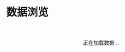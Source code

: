 # 数据浏览

<div id="loading" style="text-align: center; padding: 20px;">
  <p>正在加载数据...</p>
</div>

<div id="error" style="display: none; text-align: center; padding: 20px; color: red;">
  <p>加载数据失败，请稍后重试。</p>
</div>

<div id="data-container" style="display: none;">
  
  <!-- 统计信息 -->
  <div id="stats" style="margin-bottom: 30px;">
    <div style="display: flex; gap: 20px; flex-wrap: wrap;">
      <div style="background: #f8f9fa; padding: 15px; border-radius: 8px; flex: 1; min-width: 200px;">
        <h3 style="margin: 0 0 5px 0; color: #495057;">提供商数量</h3>
        <p style="margin: 0; font-size: 24px; font-weight: bold; color: #007bff;" id="provider-count">-</p>
      </div>
      <div style="background: #f8f9fa; padding: 15px; border-radius: 8px; flex: 1; min-width: 200px;">
        <h3 style="margin: 0 0 5px 0; color: #495057;">模型数量</h3>
        <p style="margin: 0; font-size: 24px; font-weight: bold; color: #28a745;" id="model-count">-</p>
      </div>
      <div style="background: #f8f9fa; padding: 15px; border-radius: 8px; flex: 1; min-width: 200px;">
        <h3 style="margin: 0 0 5px 0; color: #495057;">最后更新</h3>
        <p style="margin: 0; font-size: 14px; color: #6c757d;" id="last-updated">-</p>
      </div>
    </div>
  </div>

  <!-- 搜索和筛选 -->
  <div style="margin-bottom: 20px; display: flex; gap: 10px; flex-wrap: wrap;">
    <input type="text" id="search-input" placeholder="搜索提供商或模型..." 
           style="flex: 1; min-width: 300px; padding: 8px 12px; border: 1px solid #ddd; border-radius: 4px;">
    <select id="provider-filter" style="padding: 8px 12px; border: 1px solid #ddd; border-radius: 4px;">
      <option value="">所有提供商</option>
    </select>
    <label style="display: flex; align-items: center; gap: 5px;">
      <input type="checkbox" id="has-pricing"> 仅显示有定价信息的模型
    </label>
  </div>

  <!-- 提供商列表 -->
  <div id="providers-list">
  </div>

</div>

<script>
let allData = {};
let filteredData = {};

// 获取正确的 API 基础路径
function getApiBasePath() {
  // 获取当前页面的路径
  const currentPath = window.location.pathname;
  // 检测是否在子路径部署（如 /llm-metadata/）
  const pathSegments = currentPath.split('/').filter(Boolean);
  
  // 如果在子路径部署，构建正确的基础路径
  if (pathSegments.length > 0 && pathSegments[0] === 'llm-metadata') {
    return '/llm-metadata/api';
  }
  
  // 本地开发或根路径部署
  return './api';
}

// 加载数据
async function loadData() {
  try {
    const apiBasePath = getApiBasePath();
    const [indexResponse, manifestResponse] = await Promise.all([
      fetch(`${apiBasePath}/index.json`),
      fetch(`${apiBasePath}/manifest.json`)
    ]);
    
    const indexData = await indexResponse.json();
    const manifestData = await manifestResponse.json();
    
    // 加载完整数据
    const allResponse = await fetch(`${apiBasePath}/all.json`);
    const allModelsData = await allResponse.json();
    
    allData = {
      index: indexData,
      manifest: manifestData,
      models: allModelsData
    };
    
    showData();
  } catch (error) {
    console.error('Failed to load data:', error);
    document.getElementById('loading').style.display = 'none';
    document.getElementById('error').style.display = 'block';
  }
}

// 显示数据
function showData() {
  document.getElementById('loading').style.display = 'none';
  document.getElementById('data-container').style.display = 'block';
  
  // 更新统计信息
  const stats = allData.manifest.stats;
  document.getElementById('provider-count').textContent = stats.providers;
  document.getElementById('model-count').textContent = stats.models;
  document.getElementById('last-updated').textContent = new Date(allData.manifest.generatedAt).toLocaleString('zh-CN');
  
  // 填充提供商筛选器
  const providerFilter = document.getElementById('provider-filter');
  allData.index.providers.forEach(provider => {
    const option = document.createElement('option');
    option.value = provider.id;
    option.textContent = `${provider.name} (${provider.modelCount})`;
    providerFilter.appendChild(option);
  });
  
  // 初始显示所有数据
  filterAndDisplayData();
  
  // 绑定事件监听器
  document.getElementById('search-input').addEventListener('input', filterAndDisplayData);
  document.getElementById('provider-filter').addEventListener('change', filterAndDisplayData);
  document.getElementById('has-pricing').addEventListener('change', filterAndDisplayData);
}

// 筛选和显示数据
function filterAndDisplayData() {
  const searchTerm = document.getElementById('search-input').value.toLowerCase();
  const selectedProvider = document.getElementById('provider-filter').value;
  const hasPricing = document.getElementById('has-pricing').checked;
  
  const providersContainer = document.getElementById('providers-list');
  providersContainer.innerHTML = '';
  
  // 筛选提供商
  const filteredProviders = allData.index.providers.filter(provider => {
    if (selectedProvider && provider.id !== selectedProvider) return false;
    if (searchTerm && !provider.name.toLowerCase().includes(searchTerm) && !provider.id.toLowerCase().includes(searchTerm)) return false;
    return true;
  });
  
  filteredProviders.forEach(provider => {
    const providerData = allData.models[provider.id];
    if (!providerData || !providerData.models) return;
    
    // 筛选模型
    const models = Object.entries(providerData.models).filter(([modelId, model]) => {
      if (searchTerm && !model.name.toLowerCase().includes(searchTerm) && !modelId.toLowerCase().includes(searchTerm)) return false;
      if (hasPricing && (!model.cost || !model.cost.input)) return false;
      return true;
    });
    
    if (models.length === 0) return;
    
    // 创建提供商卡片
    const providerCard = createProviderCard(provider, providerData, models);
    providersContainer.appendChild(providerCard);
  });
  
  if (filteredProviders.length === 0) {
    providersContainer.innerHTML = '<p style="text-align: center; color: #6c757d; padding: 40px;">没有找到匹配的数据</p>';
  }
}

// 创建提供商卡片
function createProviderCard(provider, providerData, models) {
  const card = document.createElement('div');
  card.style.cssText = 'border: 1px solid #ddd; border-radius: 8px; margin-bottom: 20px; overflow: hidden; background: white;';
  
  const header = document.createElement('div');
  header.style.cssText = 'background: #f8f9fa; padding: 15px; border-bottom: 1px solid #ddd;';
  
  const title = document.createElement('h3');
  title.style.cssText = 'margin: 0; color: #333;';
  title.innerHTML = `${provider.name} <span style="color: #6c757d; font-size: 14px; font-weight: normal;">(${models.length} 个模型)</span>`;
  
  const links = document.createElement('div');
  links.style.cssText = 'margin-top: 8px;';
  if (providerData.api) {
    links.innerHTML += `<a href="${providerData.api}" target="_blank" style="margin-right: 15px; color: #007bff; text-decoration: none;">API 文档</a>`;
  }
  if (providerData.doc) {
    links.innerHTML += `<a href="${providerData.doc}" target="_blank" style="color: #007bff; text-decoration: none;">官方文档</a>`;
  }
  
  header.appendChild(title);
  header.appendChild(links);
  
  const body = document.createElement('div');
  body.style.cssText = 'padding: 15px;';
  
  // 创建模型表格
  const table = createModelsTable(models);
  body.appendChild(table);
  
  card.appendChild(header);
  card.appendChild(body);
  
  return card;
}

// 创建模型表格
function createModelsTable(models) {
  const table = document.createElement('table');
  table.style.cssText = 'width: 100%; border-collapse: collapse; font-size: 14px;';
  
  // 表头
  const thead = document.createElement('thead');
  thead.innerHTML = `
    <tr style="background: #f8f9fa;">
      <th style="padding: 8px; text-align: left; border-bottom: 1px solid #ddd;">模型名称</th>
      <th style="padding: 8px; text-align: left; border-bottom: 1px solid #ddd;">描述</th>
      <th style="padding: 8px; text-align: center; border-bottom: 1px solid #ddd;">定价</th>
      <th style="padding: 8px; text-align: center; border-bottom: 1px solid #ddd;">能力</th>
    </tr>
  `;
  
  // 表体
  const tbody = document.createElement('tbody');
  models.forEach(([modelId, model]) => {
    const row = document.createElement('tr');
    row.style.cssText = 'border-bottom: 1px solid #f1f1f1;';
    
    // 模型名称
    const nameCell = document.createElement('td');
    nameCell.style.cssText = 'padding: 8px; font-weight: 600;';
    nameCell.textContent = model.name || modelId;
    
    // 描述
    const descCell = document.createElement('td');
    descCell.style.cssText = 'padding: 8px; max-width: 300px; word-wrap: break-word;';
    descCell.textContent = model.description || '-';
    
    // 定价
    const priceCell = document.createElement('td');
    priceCell.style.cssText = 'padding: 8px; text-align: center; font-family: monospace;';
    if (model.cost && model.cost.input) {
      priceCell.innerHTML = `
        <div style="font-size: 12px;">
          <div>输入: $${model.cost.input}/1M</div>
          <div>输出: $${model.cost.output || '-'}/1M</div>
        </div>
      `;
    } else {
      priceCell.textContent = '-';
    }
    
    // 能力
    const capabilityCell = document.createElement('td');
    capabilityCell.style.cssText = 'padding: 8px; text-align: center;';
    const capabilities = [];
    if (model.attachment) capabilities.push('📎');
    if (model.reasoning) capabilities.push('🧠');
    if (model.tool_call) capabilities.push('🔧');
    capabilityCell.innerHTML = capabilities.length > 0 ? capabilities.join(' ') : '-';
    
    row.appendChild(nameCell);
    row.appendChild(descCell);
    row.appendChild(priceCell);
    row.appendChild(capabilityCell);
    
    tbody.appendChild(row);
  });
  
  table.appendChild(thead);
  table.appendChild(tbody);
  
  return table;
}

// 页面加载完成后执行
document.addEventListener('DOMContentLoaded', loadData);
</script>

<style>
/* 响应式样式 */
@media (max-width: 768px) {
  table {
    font-size: 12px !important;
  }
  
  th, td {
    padding: 4px !important;
  }
  
  .stats-container > div {
    min-width: 150px !important;
  }
}
</style>
